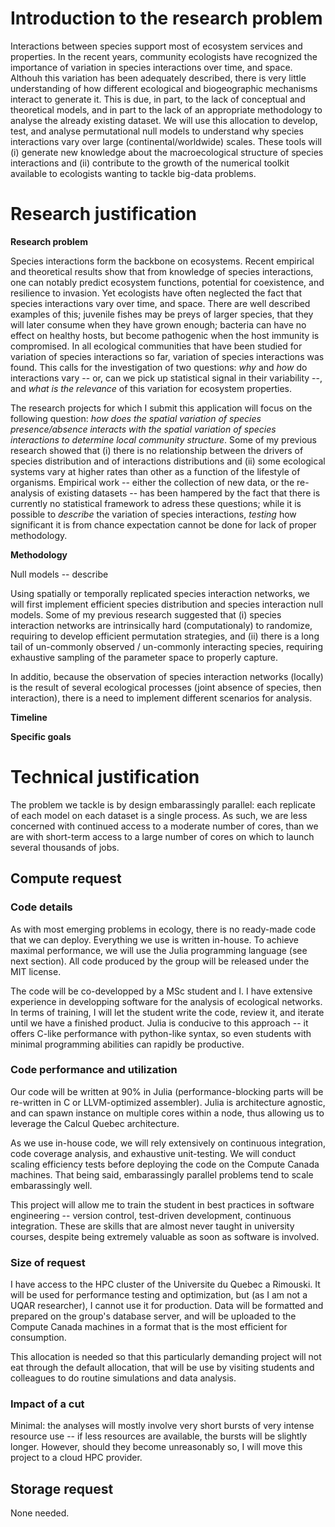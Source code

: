 # Introduction to the research problem

Interactions between species support most of ecosystem services and properties. In the recent years, community ecologists have recognized the importance of variation in species interactions over time, and space. Althouh this variation has been adequately described, there is very little understanding of how different ecological and biogeographic mechanisms interact to generate it. This is due, in part, to the lack of conceptual and theoretical models, and in part to the lack of an appropriate methodology to analyse the already existing dataset. We will use this allocation to develop, test, and analyse permutational null models to understand why species interactions vary over large (continental/worldwide) scales. These tools will (i) generate new knowledge about the macroecological structure of species interactions and (ii) contribute to the growth of the numerical toolkit available to ecologists wanting to tackle big-data problems.

# Research justification

**Research problem**

Species interactions form the backbone on ecosystems. Recent empirical and theoretical results show that from knowledge of species interactions, one can notably predict ecosystem functions, potential for coexistence, and resilience to invasion. Yet ecologists have often neglected the fact that species interactions vary over time, and space. There are well described examples of this; juvenile fishes may be preys of larger species, that they will later consume when they have grown enough; bacteria can have no effect on healthy hosts, but become pathogenic when the host immunity is compromised. In all ecological communities that have been studied for variation of species interactions so far, variation of species interactions was found. This calls for the investigation of two questions: *why* and *how* do interactions vary -- or, can we pick up statistical signal in their variability --, and *what is the relevance* of this variation for ecosystem properties.

The research projects for which I submit this application will focus on the following question: *how does the spatial variation of species presence/absence interacts with the spatial variation of species interactions to determine local community structure*. Some of my previous research showed that (i) there is no relationship between the drivers of species distribution and of interactions distributions and (ii) some ecological systems vary at higher rates than other as a function of the lifestyle of organisms. Empirical work -- either the collection of new data, or the re-analysis of existing datasets -- has been hampered by the fact that there is currently no statistical framework to adress these questions; while it is possible to *describe* the variation of species interactions, *testing* how significant it is from chance expectation cannot be done for lack of proper methodology.

**Methodology**

Null models -- describe

Using spatially or temporally replicated species interaction networks, we will first implement efficient species distribution and species interaction null models. Some of my previous research suggested that (i) species interaction networks are intrinsically hard (computationaly) to randomize, requiring to develop efficient permutation strategies, and (ii) there is a long tail of un-commonly observed / un-commonly interacting species, requiring exhaustive sampling of the parameter space to properly capture.

In additio, because the observation of species interaction networks (locally) is the result of several ecological processes (joint absence of species, then interaction), there is a need to implement different scenarios for analysis.

**Timeline**

**Specific goals**

# Technical justification

The problem we tackle is by design embarassingly parallel: each replicate of each model on each dataset is a single process. As such, we are less concerned with continued access to a moderate number of cores, than we are with short-term access to a large number of cores on which to launch several thousands of jobs.

## Compute request

### Code details

As with most emerging problems in ecology, there is no ready-made code that we can deploy. Everything we use is written in-house. To achieve maximal performance, we will use the Julia programming language (see next section). All code produced by the group will be released under the MIT license.

The code will be co-developped by a MSc student and I. I have extensive experience in developping software for the analysis of ecological networks. In terms of training, I will let the student write the code, review it, and iterate until we have a finished product. Julia is conducive to this approach -- it offers C-like performance with python-like syntax, so even students with minimal programming abilities can rapidly be productive.

### Code performance and utilization

Our code will be written at 90% in Julia (performance-blocking parts will be re-written in C or LLVM-optimized assembler). Julia is architecture agnostic, and can spawn instance on multiple cores within a node, thus allowing us to leverage the Calcul Quebec architecture.

As we use in-house code, we will rely extensively on continuous integration, code coverage analysis, and exhaustive unit-testing. We will conduct scaling efficiency tests before deploying the code on the Compute Canada machines. That being said, embarassingly parallel problems tend to scale embarassingly well.

This project will allow me to train the student in best practices in software engineering -- version control, test-driven development, continuous integration. These are skills that are almost never taught in university courses, despite being extremely valuable as soon as software is involved.

### Size of request

I have access to the HPC cluster of the Universite du Quebec a Rimouski. It will be used for performance testing and optimization, but (as I am not a UQAR researcher), I cannot use it for production. Data will be formatted and prepared on the group's database server, and will be uploaded to the Compute Canada machines in a format that is the most efficient for consumption.

This allocation is needed so that this particularly demanding project will not eat through the default allocation, that will be use by visiting students and colleagues to do routine simulations and data analysis.

### Impact of a cut

Minimal: the analyses will mostly involve very short bursts of very intense resource use -- if less resources are available, the bursts will be slightly longer. However, should they become unreasonably so, I will move this project to a cloud HPC provider.

## Storage request

None needed.
